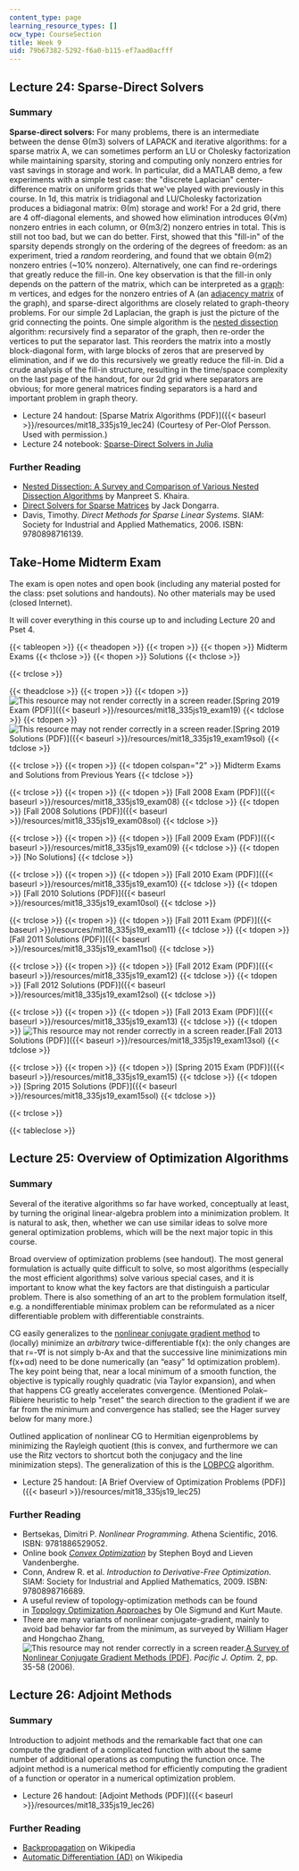 ```yaml
---
content_type: page
learning_resource_types: []
ocw_type: CourseSection
title: Week 9
uid: 79b67382-5292-f6a0-b115-ef7aad0acfff
---
```


Lecture 24: Sparse-Direct Solvers
---------------------------------

### Summary

**Sparse-direct solvers:** For many problems, there is an intermediate between the dense Θ(m3) solvers of LAPACK and iterative algorithms: for a sparse matrix A, we can sometimes perform an LU or Cholesky factorization while maintaining sparsity, storing and computing only nonzero entries for vast savings in storage and work. In particular, did a MATLAB demo, a few experiments with a simple test case: the "discrete Laplacian" center-difference matrix on uniform grids that we've played with previously in this course. In 1d, this matrix is tridiagonal and LU/Cholesky factorization produces a bidiagonal matrix: Θ(m) storage and work! For a 2d grid, there are 4 off-diagonal elements, and showed how elimination introduces Θ(√m) nonzero entries in each column, or Θ(m3/2) nonzero entries in total. This is still not too bad, but we can do better. First, showed that this "fill-in" of the sparsity depends strongly on the ordering of the degrees of freedom: as an experiment, tried a _random_ reordering, and found that we obtain Θ(m2) nonzero entries (~10% nonzero). Alternatively, one can find re-orderings that greatly reduce the fill-in. One key observation is that the fill-in only depends on the pattern of the matrix, which can be interpreted as a [graph](http://en.wikipedia.org/wiki/Graph_%28mathematics%29): m vertices, and edges for the nonzero entries of A (an [adjacency matrix](http://en.wikipedia.org/wiki/Adjacency_matrix) of the graph), and sparse-direct algorithms are closely related to graph-theory problems. For our simple 2d Laplacian, the graph is just the picture of the grid connecting the points. One simple algorithm is the [nested dissection](https://en.wikipedia.org/wiki/Nested_dissection) algorithm: recursively find a separator of the graph, then re-order the vertices to put the separator last. This reorders the matrix into a mostly block-diagonal form, with large blocks of zeros that are preserved by elimination, and if we do this recursively we greatly reduce the fill-in. Did a crude analysis of the fill-in structure, resulting in the time/space complexity on the last page of the handout, for our 2d grid where separators are obvious; for more general matrices finding separators is a hard and important problem in graph theory.

*   Lecture 24 handout: [Sparse Matrix Algorithms (PDF)]({{< baseurl >}}/resources/mit18_335js19_lec24) (Courtesy of Per-Olof Persson. Used with permission.)
*   Lecture 24 notebook: [Sparse-Direct Solvers in Julia](http://nbviewer.jupyter.org/github/mitmath/18335/blob/master/notes/Nested-Dissection.ipynb)

### Further Reading

*   [Nested Dissection: A Survey and Comparison of Various Nested Dissection Algorithms](http://citeseerx.ist.psu.edu/viewdoc/summary?doi=10.1.1.58.9722) by Manpreet S. Khaira.
*   [Direct Solvers for Sparse Matrices](http://www.cs.utk.edu/~dongarra/etemplates/node388.html) by Jack Dongarra.
*   Davis, Timothy. _Direct Methods for Sparse Linear Systems_. SIAM: Society for Industrial and Applied Mathematics, 2006. ISBN: 9780898716139.

Take-Home Midterm Exam
----------------------

The exam is open notes and open book (including any material posted for the class: pset solutions and handouts). No other materials may be used (closed Internet).

It will cover everything in this course up to and including Lecture 20 and Pset 4.

{{< tableopen >}}
{{< theadopen >}}
{{< tropen >}}
{{< thopen >}}
Midterm Exams
{{< thclose >}}
{{< thopen >}}
Solutions
{{< thclose >}}

{{< trclose >}}

{{< theadclose >}}
{{< tropen >}}
{{< tdopen >}}
![This resource may not render correctly in a screen reader.](/images/inacessible.gif)[Spring 2019 Exam (PDF)]({{< baseurl >}}/resources/mit18_335js19_exam19)
{{< tdclose >}}
{{< tdopen >}}
![This resource may not render correctly in a screen reader.](/images/inacessible.gif)[Spring 2019 Solutions (PDF)]({{< baseurl >}}/resources/mit18_335js19_exam19sol)
{{< tdclose >}}

{{< trclose >}}
{{< tropen >}}
{{< tdopen colspan="2" >}}
Midterm Exams and Solutions from Previous Years
{{< tdclose >}}

{{< trclose >}}
{{< tropen >}}
{{< tdopen >}}
[Fall 2008 Exam (PDF)]({{< baseurl >}}/resources/mit18_335js19_exam08)
{{< tdclose >}}
{{< tdopen >}}
[Fall 2008 Solutions (PDF)]({{< baseurl >}}/resources/mit18_335js19_exam08sol)
{{< tdclose >}}

{{< trclose >}}
{{< tropen >}}
{{< tdopen >}}
[Fall 2009 Exam (PDF)]({{< baseurl >}}/resources/mit18_335js19_exam09)
{{< tdclose >}}
{{< tdopen >}}
\[No Solutions\]
{{< tdclose >}}

{{< trclose >}}
{{< tropen >}}
{{< tdopen >}}
[Fall 2010 Exam (PDF)]({{< baseurl >}}/resources/mit18_335js19_exam10)
{{< tdclose >}}
{{< tdopen >}}
[Fall 2010 Solutions (PDF)]({{< baseurl >}}/resources/mit18_335js19_exam10sol)
{{< tdclose >}}

{{< trclose >}}
{{< tropen >}}
{{< tdopen >}}
[Fall 2011 Exam (PDF)]({{< baseurl >}}/resources/mit18_335js19_exam11)
{{< tdclose >}}
{{< tdopen >}}
[Fall 2011 Solutions (PDF)]({{< baseurl >}}/resources/mit18_335js19_exam11sol)
{{< tdclose >}}

{{< trclose >}}
{{< tropen >}}
{{< tdopen >}}
[Fall 2012 Exam (PDF)]({{< baseurl >}}/resources/mit18_335js19_exam12)
{{< tdclose >}}
{{< tdopen >}}
[Fall 2012 Solutions (PDF)]({{< baseurl >}}/resources/mit18_335js19_exam12sol)
{{< tdclose >}}

{{< trclose >}}
{{< tropen >}}
{{< tdopen >}}
[Fall 2013 Exam (PDF)]({{< baseurl >}}/resources/mit18_335js19_exam13)
{{< tdclose >}}
{{< tdopen >}}
![This resource may not render correctly in a screen reader.](/images/inacessible.gif)[Fall 2013 Solutions (PDF)]({{< baseurl >}}/resources/mit18_335js19_exam13sol)
{{< tdclose >}}

{{< trclose >}}
{{< tropen >}}
{{< tdopen >}}
[Spring 2015 Exam (PDF)]({{< baseurl >}}/resources/mit18_335js19_exam15)
{{< tdclose >}}
{{< tdopen >}}
[Spring 2015 Solutions (PDF)]({{< baseurl >}}/resources/mit18_335js19_exam15sol)
{{< tdclose >}}

{{< trclose >}}

{{< tableclose >}}

Lecture 25: Overview of Optimization Algorithms
-----------------------------------------------

### Summary

Several of the iterative algorithms so far have worked, conceptually at least, by turning the original linear-algebra problem into a minimization problem. It is natural to ask, then, whether we can use similar ideas to solve more general optimization problems, which will be the next major topic in this course.

Broad overview of optimization problems (see handout). The most general formulation is actually quite difficult to solve, so most algorithms (especially the most efficient algorithms) solve various special cases, and it is important to know what the key factors are that distinguish a particular problem. There is also something of an art to the problem formulation itself, e.g. a nondifferentiable minimax problem can be reformulated as a nicer differentiable problem with differentiable constraints.

CG easily generalizes to the [nonlinear conjugate gradient method](https://en.wikipedia.org/wiki/Nonlinear_conjugate_gradient_method) to (locally) minimize an _arbitrary_ twice-differentiable f(x): the only changes are that r=-∇f is not simply b-Ax and that the successive line minimizations min f(x+αd) need to be done numerically (an “easy” 1d optimization problem). The key point being that, near a local minimum of a smooth function, the objective is typically roughly quadratic (via Taylor expansion), and when that happens CG greatly accelerates convergence. (Mentioned Polak–Ribiere heuristic to help "reset" the search direction to the gradient if we are far from the minimum and convergence has stalled; see the Hager survey below for many more.)

Outlined application of nonlinear CG to Hermitian eigenproblems by minimizing the Rayleigh quotient (this is convex, and furthermore we can use the Ritz vectors to shortcut both the conjugacy and the line minimization steps). The generalization of this is the [LOBPCG](http://en.wikipedia.org/wiki/LOBPCG) algorithm.

*   Lecture 25 handout: [A Brief Overview of Optimization Problems (PDF)]({{< baseurl >}}/resources/mit18_335js19_lec25)

### Further Reading

*   Bertsekas, Dimitri P. _Nonlinear Programming_. Athena Scientific, 2016. ISBN: 9781886529052.
*   Online book [_Convex Optimization_](http://web.stanford.edu/~boyd/cvxbook/) by Stephen Boyd and Lieven Vandenberghe.
*   Conn, Andrew R. et al. _Introduction to Derivative-Free Optimization_. SIAM: Society for Industrial and Applied Mathematics, 2009. ISBN: 9780898716689.
*   A useful review of topology-optimization methods can be found in [Topology Optimization Approaches](https://link.springer.com/article/10.1007/s00158-013-0978-6) by Ole Sigmund and Kurt Maute.
*   There are many variants of nonlinear conjugate-gradient, mainly to avoid bad behavior far from the minimum, as surveyed by William Hager and Hongchao Zhang, ![This resource may not render correctly in a screen reader.](/images/inacessible.gif)[A Survey of Nonlinear Conjugate Gradient Methods (PDF)](http://people.cs.vt.edu/~asandu/Public/Qual2011/Optim/Hager_2006_CG-survey.pdf). _Pacific J. Optim._ 2, pp. 35-58 (2006).

Lecture 26: Adjoint Methods
---------------------------

### Summary

Introduction to adjoint methods and the remarkable fact that one can compute the gradient of a complicated function with about the same number of additional operations as computing the function once. The adjoint method is a numerical method for efficiently computing the gradient of a function or operator in a numerical optimization problem. 

*   Lecture 26 handout: [Adjoint Methods (PDF)]({{< baseurl >}}/resources/mit18_335js19_lec26)

### Further Reading

*   [Backpropagation](https://en.wikipedia.org/wiki/Backpropagation) on Wikipedia
*   [Automatic Differentiation (AD)](https://en.wikipedia.org/wiki/Automatic_differentiation) on Wikipedia